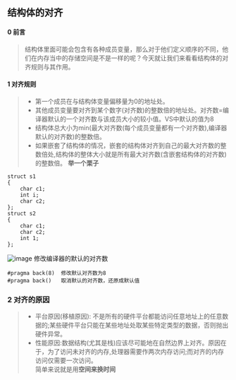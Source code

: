 ## 结构体的对齐
#### 0 前言
>结构体里面可能会包含有各种成员变量，那么对于他们定义顺序的不同，他们在内存当中的存储空间是不是一样的呢？今天就让我们来看看结构体的对齐规则与其作用。
#### 1 对齐规则
>- 第一个成员在与结构体变量偏移量为0的地址处。
>- 其他成员变量要对齐到某个数字(对齐数)的整数倍的地址处。对齐数=编译器默认的一个对齐数与该成员大小的较小值。VS中默认的值为8
>- 结构体总大小为min(最大对齐数(每个成员变量都有一个对齐数),编译器默认的对齐数)的整数倍。
>- 如果嵌套了结构体的情况，嵌套的结构体对齐到自己的最大对齐数的整数倍处,结构体的整体大小就是所有最大对齐数(含嵌套结构体的对齐数)的整数倍。
**举一个栗子**
```
struct s1
{
    char c1;
    int i;
    char c2;
};
struct s2
{
    char c1;
    char c2;
    int 1;
};
``` 
![image](https://github.com/Lp700750/Blogs/assets/104414865/80c0f2f3-fffe-4e2c-a5eb-03a310445e87)
修改编译器的默认的对齐数
```
#pragma back(8)  修改默认对齐数为8
#pragma back()   取消默认的对齐数，还原成默认值
``` 
### 2 对齐的原因
>- 平台原因(移植原因): 不是所有的硬件平台都能访问任意地址上的任意数据的;某些硬件平台只能在某些地址处取某些特定类型的数据，否则抛出硬件异常。
>- 性能原因:数据结构(尤其是栈)应该尽可能地在自然边界上对齐。原因在于，为了访问未对齐的内存,处理器需要作两次内存访问;而对齐的内存访问仅需要一次访问。  
>简单来说就是用**空间来换时间**

